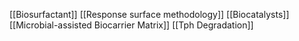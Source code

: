 [[Biosurfactant]]
[[Response surface methodology]]
[[Biocatalysts]]
[[Microbial-assisted Biocarrier Matrix]]
[[Tph Degradation]]
